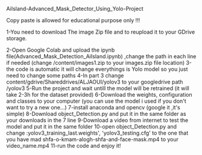 
AiIsland-Advanced_Mask_Detector_Using_Yolo-Project





Copy paste is allowed for educational purpose only !!!


1-You need to download The image Zip file and to reupload it to your GDrive storage.

2-Open Google Colab and upload the ipynb file(Advanced_Mask_Detection_AiIsland.ipynb) ,change the path in each line if needed (change /content/images1.zip to your images.zip file location)
3-the code is automatic it will change everythings is Yolo model so you just need to change some paths
4-In part 3 change content/gdrive/Shareddrives/ALJAOUI/yolov3 to your googledrive path /yolov3
5-Run the project and wait untill the model will be retrained (it will take 2-3h for the dataset provided)
6-Download the weights, configuration and classes to your computer (you can use the model i used if you don't want to try a new one...)
7-install anaconda and opencv (google it ,it's simple)
8-Download object_Detection.py and put it in the same folder as your downloads in the 7 line
9-Download a video from internet to test the model and put it in the same folder
10-open object_Detection.py and change :yolov3_training_last.weights', 'yolov3_testing.cfg' to the one that you have mad
                                        shfa-o-kmam-alogh-shfa-and-face-mask.mp4 to your video_name.mp4
11-run the code and enjoy it!
